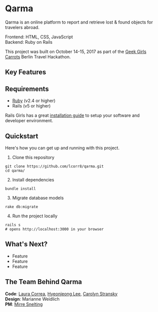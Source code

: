# Qarma

<!-- Slogan? -->

<!-- GIF? Image? -->

Qarma is an online platform to report and retrieve lost & found objects for travelers abroad.

Frontend: HTML, CSS, JavaScript <br>
Backend: Ruby on Rails

This project was built on October 14-15, 2017 as part of the [Geek Girls Carrots](http://www.hacklikeagirl.co/) Berlin Travel Hackathon.

## Key Features

## Requirements
* [Ruby](http://www.ruby-lang.org/en/) (v2.4 or higher)
* Rails (v5 or higher)

Rails Girls has a great [installation guide](http://guides.railsgirls.com/install) to setup your software and developer environment.

## Quickstart
Here's how you can get up and running with this project.

1. Clone this repository
```
git clone https://github.com/lcorr8/qarma.git
cd qarma/
```

2. Install dependencies
```
bundle install
```

3. Migrate database models
```
rake db:migrate
```

4. Run the project locally
```
rails s
# opens http://localhost:3000 in your browser
```

## What's Next?
* Feature
* Feature
* Feature

## The Team Behind Qarma
**Code**: [Laura Correa](https://github.com/lcorr8), [Hyeonjeong Lee](https://github.com/trander), [Carolyn Stransky](https://github.com/carolstran)<br>
**Design**: Marianne Weidlich<br>
**PM**: [Mirre Snelting](https://twitter.com/mirresnelting)
